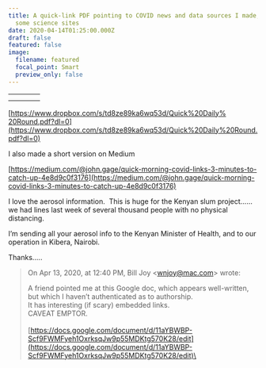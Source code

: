 ```yaml
---
title: A quick-link PDF pointing to COVID news and data sources I made, with
  some science sites
date: 2020-04-14T01:25:00.000Z
draft: false
featured: false
image:
  filename: featured
  focal_point: Smart
  preview_only: false
---
```





|     |     |     |     |
| --- | --- | --- | --- |
|     |     |     |     |
|     |     |     |     |

[https://www.dropbox.com/s/​td8ze89ka6wq53d/Quick%20Daily%​20Round.pdf?dl=0](https://www.dropbox.com/s/td8ze89ka6wq53d/Quick%20Daily%20Round.pdf?dl=0)



I also made a short version on Medium





[https://medium.com/@john.gage/​quick-morning-covid-links-3-​minutes-to-catch-up-​4e8d9c0f3176](https://medium.com/@john.gage/quick-morning-covid-links-3-minutes-to-catch-up-4e8d9c0f3176)





I love the aerosol information.  This is huge for the Kenyan slum project……we had lines last week of several thousand people with no physical distancing.



I’m sending all your aerosol info to the Kenyan Minister of Health, and to our operation in Kibera, Nairobi.



Thanks…..





> On Apr 13, 2020, at 12:40 PM, Bill Joy <[wnjoy@mac.com](mailto:wnjoy@mac.com)> wrote:
>
>
>
> A friend pointed me at this Google doc, which appears well-written, but which I haven’t authenticated as to authorship.\
> It has interesting (if scary) embedded links.\
> CAVEAT EMPTOR.\
> \
> [https://docs.google.com/​document/d/11aYBWBP-​Scf9FWMFyeh1OxrksqJw9p55MDKtg5​70K28/edit](https://docs.google.com/document/d/11aYBWBP-Scf9FWMFyeh1OxrksqJw9p55MDKtg570K28/edit)\
> \
> <COVID-19 Recommendations.pdf>